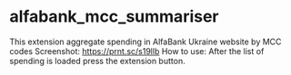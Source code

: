 # alfabank_mcc_summariser

This extension aggregate spending in AlfaBank Ukraine website by MCC codes
Screenshot: https://prnt.sc/s19llb
How to use: After the list of spending is loaded press the extension button.
